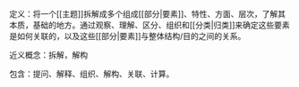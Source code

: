 定义：将一个[[主题]]拆解成多个组成[[部分|要素]]、特性、方面、层次，了解其本质，基础的地方。通过观察、理解、区分、组织和[[分类|归类]]来确定这些要素是如何关联的，以及这些[[部分|要素]]与整体结构/目的之间的关系。

近义概念：拆解，解构

包含：提问、解释、组织、解构、关联、计算。